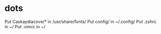 # dots
Put Caskaydiacove/* in /usr/share/fonts/
Put config/ in ~/.config/
Put .zshrc in ~/
Put .vimrc in ~/
